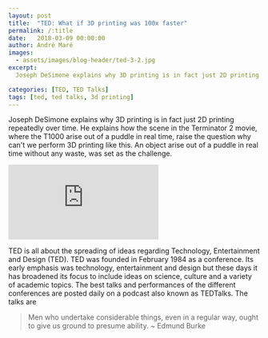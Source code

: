 ```yaml
---
layout: post
title:  "TED: What if 3D printing was 100x faster"
permalink: /:title
date:   2018-03-09 00:00:00
author: André Maré
images:
  - assets/images/blog-header/ted-3-2.jpg
excerpt:
  Joseph DeSimone explains why 3D printing is in fact just 2D printing repeatedly over time. He explains how the scene in the Terminator 2 movie, where the T1000 arise out of a puddle in real time, raise the question why can't we perform 3D printing like this. An object arise out of a puddle in real time without any waste, was set as the challenge.

categories: [TED, TED Talks]
tags: [ted, ted talks, 3d printing]
---
```


Joseph DeSimone explains why 3D printing is in fact just 2D printing repeatedly over time. He explains how the scene in the Terminator 2 movie, where the T1000 arise out of a puddle in real time, raise the question why can't we perform 3D printing like this. An object arise out of a puddle in real time without any waste, was set as the challenge.

<div class="container">
<iframe src="https://www.youtube.com/embed/ihR9SX7dgRo?rel=0" frameborder="0" allow="autoplay; encrypted-media" allowfullscreen class="video"></iframe>
</div>

TED is all about the spreading of ideas regarding Technology, Entertainment and Design (TED). TED was founded in February 1984 as a conference. Its early emphasis was technology, entertainment and design but these days it has broadened its focus to include ideas on science, culture and a variety of academic topics. The best talks and performances of the different conferences are posted daily on a podcast also known as TEDTalks. The talks are

> Men who undertake considerable things, even in a regular way, ought to give us ground to presume ability. ~ Edmund Burke
